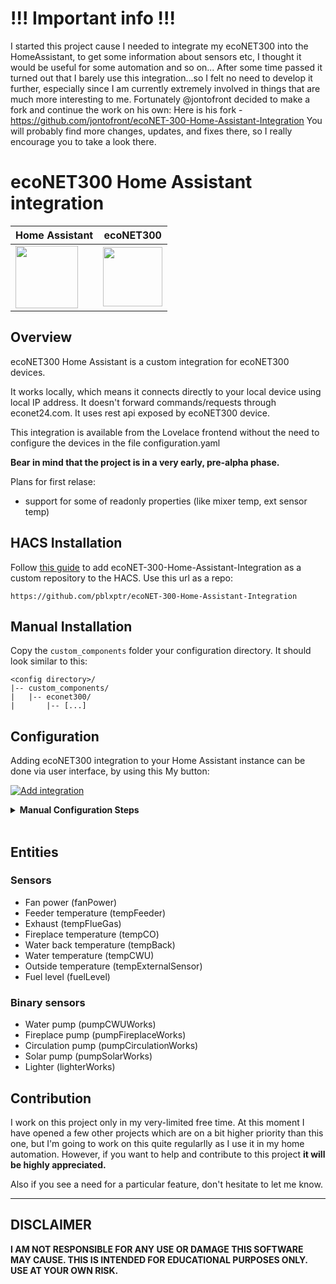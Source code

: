 # !!! Important info !!!
I started this project cause I needed to integrate my ecoNET300 into the HomeAssistant, to get some information about sensors etc, I thought it would be useful for some automation and so on...
After some time passed it turned out that I barely use this integration...so I felt no need to develop it further, especially since I am currently extremely involved in things that are much more interesting to me.
Fortunately @jontofront decided to make a fork and continue the work on his own: Here is his fork - https://github.com/jontofront/ecoNET-300-Home-Assistant-Integration You will probably find more changes, updates, and fixes there, so I really encourage you to take a look there.  

# ecoNET300 Home Assistant integration
<div align="center">

| Home Assistant  | ecoNET300     |
| --------------- | ------------- |
| <img src="images/ha.png" width="100" height="100" />                |   <img src="images/econet.webp" width="95" height="95" />            |

</div>




## Overview
ecoNET300 Home Assistant is a custom integration for ecoNET300 devices. 

It works locally, which means it connects directly to your local device using local IP address. It doesn't forward commands/requests through econet24.com. It uses rest api exposed by ecoNET300 device.

This integration is available from the Lovelace frontend without the need to configure the devices in the file configuration.yaml

**Bear in mind that the project is in a very early, pre-alpha phase.**

Plans for first relase:
- support for some of readonly properties (like mixer temp, ext sensor temp)

## HACS Installation ##
Follow [this guide](https://hacs.xyz/docs/faq/custom_repositories/) to add ecoNET-300-Home-Assistant-Integration as a custom repository to the HACS.
Use this url as a repo: 
```
https://github.com/pblxptr/ecoNET-300-Home-Assistant-Integration
```

## Manual Installation
Copy the  `custom_components` folder your configuration directory.
It should look similar to this:
```
<config directory>/
|-- custom_components/
|   |-- econet300/
|       |-- [...]
```

## Configuration

Adding ecoNET300 integration to your Home Assistant instance can be done via user interface, by using this My button:


[![Add integration](https://my.home-assistant.io/badges/config_flow_start.svg)](https://my.home-assistant.io/redirect/config_flow_start?domain=econet300)
<details>
  <summary><b>Manual Configuration Steps</b></summary>
  
Apart from using 'My button' (in case it doesn't work) you can also perform the following steps manually:

1. Browse to your Home Assistant instance.
2. In the sidebar click on Settings.
3. From the configuration menu select: Devices & Services.
4. In the bottom right, click on the Add Integration button.
5. From the list, search and select "ecoNET300".

![Search dialog](images/search.png)

6. Enter your connection details and click `Submit`.  

__Host__: Local IP/domain of your device.  

__Username__: Local username (NOT the username that you use to login to econet24.com!).

__Password__: Local password (NOT the password that you use to login to econet24.com!).

![Configuration dialog](images/configure.png)

7. Your device should now be available in your Home Assistant installation.

![Success](images/success.png)
  
</details>
<br>

## Entities
### Sensors
- Fan power (fanPower)
- Feeder temperature (tempFeeder)
- Exhaust (tempFlueGas)
- Fireplace temperature (tempCO)
- Water back temperature (tempBack)
- Water temperature (tempCWU)
- Outside temperature (tempExternalSensor)
- Fuel level (fuelLevel)

### Binary sensors
- Water pump (pumpCWUWorks)
- Fireplace pump (pumpFireplaceWorks)
- Circulation pump (pumpCirculationWorks)
- Solar pump (pumpSolarWorks)
- Lighter (lighterWorks)

## Contribution

I work on this project only in my very-limited free time. At this moment I have opened a few other projects which are on a bit higher priority than this one, but I'm going to work on this quite regularlly as I use it in my home automation. However, if you want to help and contribute to this project **it will be highly appreciated.**

Also if you see a need for a particular feature, don't hesitate to let me know.

---
## DISCLAIMER
**I AM NOT RESPONSIBLE FOR ANY USE OR DAMAGE THIS SOFTWARE MAY CAUSE. THIS IS INTENDED FOR EDUCATIONAL PURPOSES ONLY. USE AT YOUR OWN RISK.**
